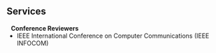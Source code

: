 ## Services

<h4 style="margin:0 10px 0;">Conference Reviewers</h4>

<ul style="margin:0 0 5px;">
  <li><autocolor>IEEE International Conference on Computer Communications (IEEE INFOCOM)</autocolor></li>
  
</ul>

